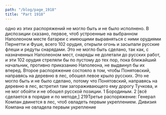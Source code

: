 ```yaml
---
path: "/blog/page_1918"
title: "Part 1918"
---
```


одно из этих распоряжений не могло быть и не было исполнено.
В диспозиции сказано, первое, чтоб устроенные на выбранном Наполеоном месте батареи с имеющими выравняться с ними орудиями Пернетти и Фуше, всего 102 орудия, открыли огонь и засыпали русские флеши и редуты снарядами. Это не могло быть сделано, так как, с назначенных Наполеоном мест, снаряды не долетали до русских работ, и эти 102 орудия стреляли бы по пустому до тех пор, пока ближайший начальник, противно приказанию Наполеона, не выдвинул бы их вперед.
Второе распоряжение состояло в том, чтобы Понятовский, направясь на деревню в лес, обошел левое крыло русских. Это не могло быть и не было сделано, потому что Понятовский, направясь на деревню в лес, встретил там загораживающего ему дорогу Тучкова, и не мог обойти и не обошел русской позиции.
1 Бородиным.
2 [всё сделается в порядке и по методе,]
219Третье распоряжение: Генерал Компан двинется в лес, чтоб овладеть первым укреплением. Дивизия Компана не овладела первым укрепление
